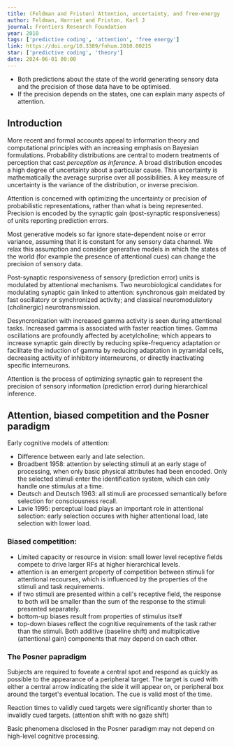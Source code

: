 ```yaml
---
title: (Feldman and Friston) Attention, uncertainty, and free-energy
author: Feldman, Harriet and Friston, Karl J
journal: Frontiers Research Foundation
year: 2010
tags: ['predictive coding', 'attention', 'free energy']
link: https://doi.org/10.3389/fnhum.2010.00215
star: ['predictive coding', 'theory']
date: 2024-06-01 00:00
---
```


- Both predictions about the state of the world generating sensory data and the precision of those data have to be optimised. 
- If the precision depends on the states, one can explain many aspects of attention. 

## Introduction

More recent and formal accounts appeal to information theory and computational principles with an increasing emphasis on Bayesian formulations. Probability distributions are central to modern treatments of perception that cast *perception as inference*. A broad distribution encodes a high degree of uncertainty about a particular cause. This uncertainty is mathematically the average surprise over all possibilities. A key measure of uncertainty is the variance of the distribution, or inverse precision. 

Attention is concerned with optimizing the uncertainty or precision of probabilistic representations, rather than what is being represented. Precision is encoded by the synaptic gain (post-synaptic responsiveness) of units reporting prediction errors. 

Most generative models so far ignore state-dependent noise or error variance, assuming that it is constant for any sensory data channel. We relax this assumption and consider generative models in which the states of the world (for example the presence of attentional cues) can change the precision of sensory data. 

Post-synaptic responsiveness of sensory (prediction error) units is modulated by attentional mechanisms. Two neurobiological candidates for modulating synaptic gain linked to attention: synchronous gain meidated by fast oscillatory or synchronized activity; and classical neuromodulatory (cholinergic) neurotransmission. 

Desyncronization with increased gamma activity is seen during attentional tasks. Increased gamma is associated with faster reaction times. Gamma oscillations are profoundly affected by acetylcholine; which appears to increase synaptic gain directly by reducing spike-frequency adaptation or facilitate the induction of gamma by reducing adaptation in pyramidal cells, decreasing activity of inhibitory interneurons, or directly inactivating specific interneurons. 

Attention is the process of optimizing synaptic gain to represent the precision of sensory information (prediction error) during hierarchical inference. 

## Attention, biased competition and the Posner paradigm

Early cognitive models of attention:

- Difference between early and late selection. 
- Broadbent 1958: attention by selecting stimuli at an early stage of processing, when only basic physical attributes had been encoded. Only the selected stimuli enter the identification system, which can only handle one stimulus at a time. 
- Deutsch and Deutsch 1963: all stimuli are processed semantically before selection for consciousness recall. 
- Lavie 1995: perceptual load plays an important role in attentional selection: early selection occures with higher attentional load, late selection with lower load. 

### Biased competition:

- Limited capacity or resource in vision: small lower level receptive fields compete to drive larger RFs at higher hierarchical levels. 
- attention is an emergent property of competition between stimuli for attentional recourses, which is influenced by the properties of the stimuli and task requirements. 
- if two stimuli are presented within a cell's receptive field, the response to both will be smaller than the sum of the response to the stimuli presented separately. 
- bottom-up biases result from properties of stimulus itself
- top-down biases reflect the cognitive requirements of the task rather than the stimuli. Both additive (baseline shift) and multiplicative (attentional gain) components that may depend on each other.

### The Posner papradigm

Subjects are required to foveate a central spot and respond as quickly as possible to the appearance of a peripheral target. The target is cued with either a central arrow indicating the side it will appear on, or peripheral box around the target's eventual location. The cue is valid most of the time. 

Reaction times to validly cued targets were significantly shorter than to invalidly cued targets. (attention shift with no gaze shift)

Basic phenomena disclosed in the Posner paradigm may not depend on high-level cognitive processing. 
